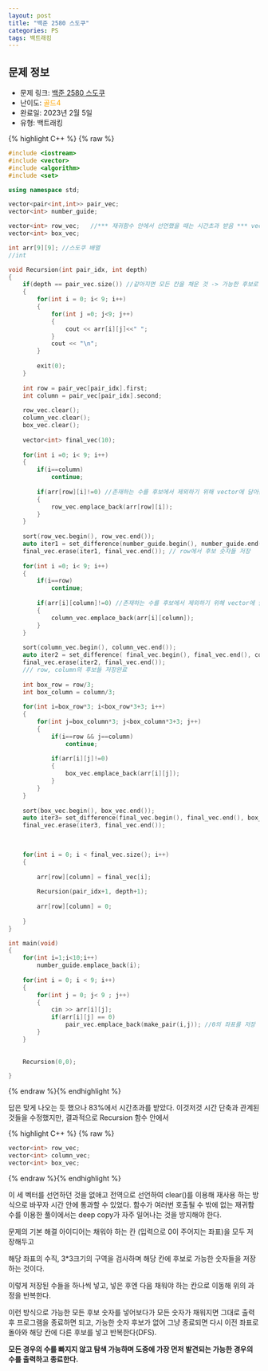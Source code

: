 ```yaml
---
layout: post
title: "백준 2580 스도쿠"
categories: PS
tags: 백트래킹
---
```


## 문제 정보
- 문제 링크: [백준 2580 스도쿠](https://www.acmicpc.net/problem/2580)
- 난이도: <span style="color:#FFA500">골드4</span>
- 완료일: 2023년 2월 5일
- 유형: 백트래킹

{% highlight C++ %} {% raw %}
```C++
#include <iostream>
#include <vector>
#include <algorithm>
#include <set>

using namespace std;

vector<pair<int,int>> pair_vec;
vector<int> number_guide;

vector<int> row_vec;   //*** 재귀함수 안에서 선언했을 때는 시간초과 받음 *** vector<int> column_vec;
vector<int> box_vec; 

int arr[9][9]; //스도쿠 배열
//int 

void Recursion(int pair_idx, int depth)
{
	if(depth == pair_vec.size()) //같아지면 모든 칸을 채운 것 -> 가능한 후보로 모든 칸을 채울 수 밖에 없으므로 출력하면 끝
	{
		for(int i = 0; i< 9; i++)
		{
			for(int j =0; j<9; j++)
			{
				cout << arr[i][j]<<" ";
			}
			cout << "\n";
		}
		
		exit(0);
	}
	
	int row = pair_vec[pair_idx].first;
	int column = pair_vec[pair_idx].second;
		
	row_vec.clear();
	column_vec.clear();
	box_vec.clear();
	
	vector<int> final_vec(10);
	
	for(int i =0; i< 9; i++)
	{
		if(i==column)
			continue;
		
		if(arr[row][i]!=0) //존재하는 수를 후보에서 제외하기 위해 vector에 담아준다.
		{
			row_vec.emplace_back(arr[row][i]);
		}
	}
	
	sort(row_vec.begin(), row_vec.end());
	auto iter1 = set_difference(number_guide.begin(), number_guide.end(), row_vec.begin(),row_vec.end(), final_vec.begin());
	final_vec.erase(iter1, final_vec.end()); // row에서 후보 숫자들 저장
	
	for(int i =0; i< 9; i++)
	{
		if(i==row)
			continue;
		
		if(arr[i][column]!=0) //존재하는 수를 후보에서 제외하기 위해 vector에 담아준다.
		{
			column_vec.emplace_back(arr[i][column]);
		}
	}
	
	sort(column_vec.begin(), column_vec.end());
	auto iter2 = set_difference( final_vec.begin(), final_vec.end(), column_vec.begin(), column_vec.end(), final_vec.begin());
	final_vec.erase(iter2, final_vec.end()); 
	/// row, column의 후보들 저장완료
	
	int box_row = row/3;
	int box_column = column/3;
	
	for(int i=box_row*3; i<box_row*3+3; i++)
	{
		for(int j=box_column*3; j<box_column*3+3; j++)
		{
			if(i==row && j==column)
				continue;
			
			if(arr[i][j]!=0)
			{
				box_vec.emplace_back(arr[i][j]);
			}
		}		
	}
	
	sort(box_vec.begin(), box_vec.end());
	auto iter3= set_difference(final_vec.begin(), final_vec.end(), box_vec.begin(), box_vec.end(), final_vec.begin());
	final_vec.erase(iter3, final_vec.end());

	
	
	for(int i = 0; i < final_vec.size(); i++)
	{
		
		arr[row][column] = final_vec[i];
		
		Recursion(pair_idx+1, depth+1);
		
		arr[row][column] = 0;
		
	}
}

int main(void)
{	
	for(int i=1;i<10;i++)
		number_guide.emplace_back(i);
	
	for(int i = 0; i < 9; i++)
	{
		for(int j = 0; j< 9 ; j++)
		{
			cin >> arr[i][j];   
			if(arr[i][j] == 0)
				pair_vec.emplace_back(make_pair(i,j)); //0의 좌표를 저장
		}
	}
	
	
	Recursion(0,0);

}
```
{% endraw %}{% endhighlight %}

답은 맞게 나오는 듯 했으나 83%에서 시간초과를 받았다. 이것저것 시간 단축과 관계된 것들을 수정했지만, 결과적으로 Recursion 함수 안에서 

{% highlight C++ %} {% raw %}
```C++
vector<int> row_vec;   
vector<int> column_vec;
vector<int> box_vec; 
```
{% endraw %}{% endhighlight %}

이 세 벡터를 선언하던 것을 없애고 전역으로 선언하여 clear()를 이용해 재사용 하는 방식으로 바꾸자 시간 안에 통과할 수 있었다. 함수가 여러번 호출될 수 밖에 없는 재귀함수를 이용한 풀이에서는 deep copy가 자주 일어나는 것을 방지해야 한다.

문제의 기본 해결 아이디어는 채워야 하는 칸 (입력으로 0이 주어지는 좌표)을 모두 저장해두고

해당 좌표의 수직, 3*3크기의 구역을 검사하며 해당 칸에 후보로 가능한 숫자들을 저장하는 것이다. 

이렇게 저장된 수들을 하나씩 넣고, 넣은 후엔 다음 채워야 하는 칸으로 이동해 위의 과정을 반복한다. 

이런 방식으로 가능한 모든 후보 숫자를 넣어보다가 모든 숫자가 채워지면 그대로 출력 후 프로그램을 종료하면 되고, 가능한 숫자 후보가 없어 그냥 종료되면 다시 이전 좌표로 돌아와 해당 칸에 다른 후보를 넣고 반복한다(DFS). 

**모든 경우의 수를 빠지지 않고 탐색 가능하며 도중에 가장 먼저 발견되는 가능한 경우의 수를 출력하고 종료한다.** 